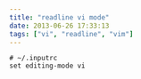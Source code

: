```yaml
---
title: "readline vi mode"
date: 2013-06-26 17:33:13
tags: ["vi", "readline", "vim"]
---
```


```vim
# ~/.inputrc
set editing-mode vi
```
